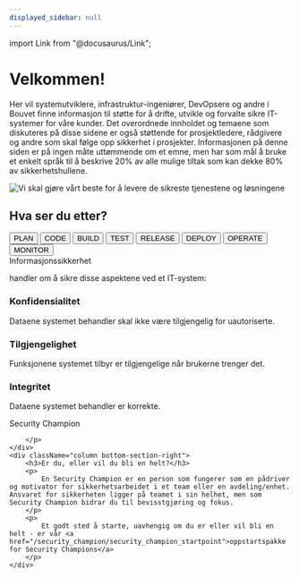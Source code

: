 ```yaml
---
displayed_sidebar: null
---
```

import Link from "@docusaurus/Link";

# Velkommen!

<div className="row">
    <div className="column">
        <p>
            Her vil systemutviklere, infrastruktur-ingeniører, DevOpsere og andre i Bouvet finne informasjon til
            støtte for å drifte, utvikle og forvalte sikre IT-systemer for våre kunder. Det overordnede
            innholdet og temaene som diskuteres på disse sidene er også støttende for prosjektledere, rådgivere
            og andre som skal følge opp sikkerhet i prosjekter.
            Informasjonen på denne siden er på ingen måte uttømmende om et emne, men har som mål å bruke et
            enkelt språk til å beskrive 20% av alle mulige tiltak som kan dekke 80% av sikkerhetshullene.
        </p>
    </div>
    <div className="column quote">
        <img alt="Vi skal gjøre vårt beste for å levere de sikreste tjenestene og løsningene" src="/img/quote.svg"/>
    </div>
</div>
<div className="row devops-links-header">
    <h2>Hva ser du etter?</h2>
</div>
<div className="row devops-links">
    <Link to="/planlegge/introduction">
        <button className="devops-button">PLAN</button>
    </Link>
    <Link to="/utvikle/introduction">
        <button className="devops-button">CODE</button>
    </Link>
    <Link to="/bygge/introduction">
        <button className="devops-button">BUILD</button>
    </Link>
    <Link to="/teste/introduction">
        <button className="devops-button">TEST</button>
    </Link>
    <Link to="/release/introduction">
        <button className="devops-button">RELEASE</button>
    </Link>
    <Link to="/deploye/introduction">
        <button className="devops-button">DEPLOY</button>
    </Link>
    <Link to="/drifte/introduction">
        <button className="devops-button">OPERATE</button>
    </Link>
    <Link to="/monitorere/introduction">
        <button className="devops-button">MONITOR</button>
    </Link>
</div>

<div className="row bottom-section">
    <div className="column bottom-left">
        <div className="bottom-section-left-heading">Informasjonssikkerhet</div>
        <p className="bottom-section-left-text">
            handler om å sikre disse aspektene ved et IT-system:
        </p>
    </div>
    <div className="column bottom-section-right">
        <h3>Konfidensialitet</h3>
        <p>Dataene systemet behandler skal ikke være tilgjengelig for uautoriserte.</p>
        <h3>Tilgjengelighet</h3>
        <p>Funksjonene systemet tilbyr er tilgjengelige når brukerne trenger det.</p>
        <h3>Integritet</h3>
        <p>Dataene systemet behandler er korrekte.</p>
    </div>
</div>
<div className="row bottom-section">
    <div className="column bottom-left">
        <div className="bottom-section-left-heading">Security Champion</div>
        <p className="bottom-section-left-text">
            
        </p>
    </div>
    <div className="column bottom-section-right">
        <h3>Er du, eller vil du bli en helt?</h3>
        <p>
            En Security Champion er en person som fungerer som en pådriver og motivator for sikkerhetsarbeidet i et team eller en avdeling/enhet. Ansvaret for sikkerheten ligger på teamet i sin helhet, men som Security Champion bidrar du til bevisstgjøring og fokus.
        </p>
        <p>
            Et godt sted å starte, uavhengig om du er eller vil bli en helt - er vår <a href="/security_champion/security_champion_startpoint">oppstartspakke for Security Champions</a>
        </p>
    </div>
</div>
